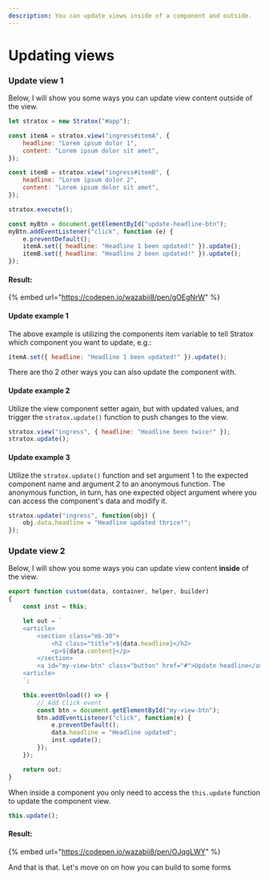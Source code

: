 ```yaml
---
description: You can update views inside of a component and outside.
---
```


# Updating views

### Update view 1

Below, I will show you some ways you can update view content outside of the view.

```javascript
let stratox = new Stratox("#app");

const itemA = stratox.view("ingress#itemA", {
    headline: "Lorem ipsum dolor 1",
    content: "Lorem ipsum dolor sit amet",
});

const itemB = stratox.view("ingress#itemB", {
    headline: "Lorem ipsum dolor 2",
    content: "Lorem ipsum dolor sit amet",
});

stratox.execute();

const myBtn = document.getElementById("update-headline-btn");
myBtn.addEventListener("click", function (e) {
    e.preventDefault();
    itemA.set({ headline: "Headline 1 been updated!" }).update();
    itemB.set({ headline: "Headline 2 been updated!" }).update();
});
```

#### Result:

{% embed url="https://codepen.io/wazabii8/pen/gOEgNrW" %}

#### Update example 1

The above example is utilizing the components item variable to tell Stratox which component you want to update, e.g.:

```javascript
itemA.set({ headline: "Headline 1 been updated!" }).update();
```

There are tho 2 other ways you can also update the component with.

#### Update example 2

Utilize the view component setter again, but with updated values, and trigger the `stratox.update()` function to push changes to the view.

```javascript
stratox.view("ingress", { headline: "Headline been twice!" });
stratox.update();
```

#### Update example 3

Utilize the `stratox.update()` function and set argument 1 to the expected component name and argument 2 to an anonymous function. The anonymous function, in turn, has one expected object argument where you can access the component's data and modify it.

```javascript
stratox.update("ingress", function(obj) {
    obj.data.headline = "Headline updated thrice!";
});
```

### Update view 2

Below, I will show you some ways you can update view content **inside** of the view.

```javascript
export function custom(data, container, helper, builder)
{
    const inst = this;

    let out = `
    <article>
        <section class="mb-30">
            <h2 class="title">${data.headline}</h2>
            <p>${data.content}</p>
        </section>
        <a id="my-view-btn" class="button" href="#">Update headline</a>
    <article>
    `;

    this.eventOnload(() => {
        // Add Click event
        const btn = document.getElementById("my-view-btn");
        btn.addEventListener("click", function(e) {
            e.preventDefault();
            data.headline = "Headline updated";
            inst.update();
        });
    });

    return out;
}
```

When inside a component you only need to access the `this.update` function to update the component view.&#x20;

```javascript
this.update();
```

#### Result:

{% embed url="https://codepen.io/wazabii8/pen/OJqgLWY" %}

And that is that. Let's move on on how you can build to some forms
